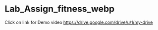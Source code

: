 # Lab_Assign_fitness_webp

Click on link for Demo video https://drive.google.com/drive/u/1/my-drive
